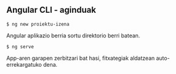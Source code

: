 ## Angular CLI - aginduak

```shell
$ ng new proiektu-izena
```

Angular aplikazio berria sortu direktorio berri batean.

```shell
$ ng serve
```
App-aren garapen zerbitzari bat hasi, fitxategiak aldatzean auto-errekargatuko dena.



